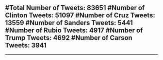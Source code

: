 #Total Number of Tweets: 83651 
#Number of Clinton Tweets: 51097
#Number of Cruz Tweets: 13559
#Number of Sanders Tweets: 5441
#Number of Rubio Tweets: 4917
#Number of Trump Tweets: 4692
#Number of Carson Tweets: 3941
---
---
